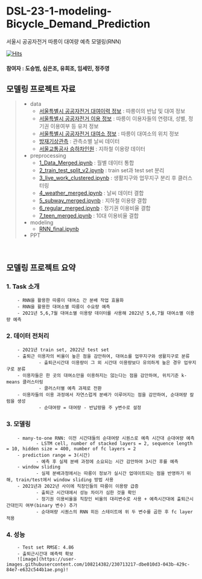 # DSL-23-1-modeling-Bicycle_Demand_Prediction
서울시 공공자전거 따릉이 대여량 예측 모델링(RNN)

[![Hits](https://hits.seeyoufarm.com/api/count/incr/badge.svg?url=https%3A%2F%2Fgithub.com%2FDataScience-Lab-Yonsei%2F9th_EDA%2F1%25E1%2584%258C%25E1%2585%25A9&count_bg=%2379C83D&title_bg=%23555555&icon=&icon_color=%23E7E7E7&title=hits&edge_flat=false)](https://hits.seeyoufarm.com)



#### 참여자 : 도승범, 심은조, 유희조, 임세민, 정주영
## 모델링 프로젝트 자료
> * data
>   * [서울특별시 공공자전거 대여이력 정보](http://data.seoul.go.kr/dataList/OA-15182/F/1/datasetView.do#) : 따릉이의 반납 및 대여 정보
>   * [서울특별시 공공자전거 이용 정보](http://data.seoul.go.kr/dataList/OA-15245/F/1/datasetView.do) : 따릉이 이용자들의 연령대, 성별, 정기권 이용여부 등 유저 정보
>   * [서울특별시 공공자전거 대여소 정보](http://data.seoul.go.kr/dataList/OA-13252/F/1/datasetView.do) : 따릉이 대여소의 위치 정보
>   * [방재기상관측](https://data.kma.go.kr/data/grnd/selectAwsRltmList.do?pgmNo=56) : 관측소별 날씨 데이터
>   * [서울교통공사 승하차인원](https://www.data.go.kr/data/15099330/fileData.do) : 지하철 이용량 데이터
> * preprocessing
>   * [1_Data_Merged.ipynb](https://github.com/SeungbeomDo/DSL-23-1-modeling-Bicycle_Demand_Prediction/blob/main/preprocessing/1_Data_Merged.ipynb) : 월별 데이터 통합
>   * [2_train_test_split_v2.ipynb](https://github.com/SeungbeomDo/DSL-23-1-modeling-Bicycle_Demand_Prediction/blob/main/preprocessing/2_train_test_split_v2.ipynb) : train set과 test set 분리
>   * [3_live_work_clustered.ipynb](https://github.com/SeungbeomDo/DSL-23-1-modeling-Bicycle_Demand_Prediction/blob/main/preprocessing/3_live_work_clustered.ipynb) : 생활지구와 업무지구 분리 후 클러스터링
>   * [4_weather_merged.ipynb](https://github.com/SeungbeomDo/DSL-23-1-modeling-Bicycle_Demand_Prediction/blob/main/preprocessing/4_weather_merged.ipynb) : 날씨 데이터 결합
>   * [5_subway_merged.ipynb](https://github.com/SeungbeomDo/DSL-23-1-modeling-Bicycle_Demand_Prediction/blob/main/preprocessing/5_subway_merged.ipynb) : 지하철 이용량 결합
>   * [6_regular_merged.ipynb](https://github.com/SeungbeomDo/DSL-23-1-modeling-Bicycle_Demand_Prediction/blob/main/preprocessing/6_regular_merged.ipynb) : 정기권 이용비율 결합
>   * [7_teen_merged.ipynb](https://github.com/SeungbeomDo/DSL-23-1-modeling-Bicycle_Demand_Prediction/blob/main/preprocessing/7_teen_merged.ipynb) : 10대 이용비율 결합
> * modeling
>   * [RNN_final.ipynb](https://github.com/SeungbeomDo/DSL-23-1-modeling-Bicycle_Demand_Prediction/blob/main/modeling/RNN_final.ipynb)
> * PPT

<br>


## 모델링 프로젝트 요약

### 1. Task 소개 
        - RNN을 활용한 따릉이 대여소 간 분배 작업 효율화 
        - RNN을 활용한 대여소별 따릉이 수요량 예측
        - 2021년 5,6,7월 대여소별 이용량 데이터를 사용해 2022년 5,6,7월 대여소별 이용량 예측 
   
### 2. 데이터 전처리 <br>
        - 2021년 train set, 2022년 test set 
        - 출퇴근 이용자의 비율이 높은 점을 감안하여, 대여소를 업무지구와 생활지구로 분류 
                - 출퇴근시간대 이용량이 그 외 시간대 이용량보다 유의하게 높은 경우 업무지구로 분류 
        - 이용자들은 한 곳의 대여소만을 이용하지는 않는다는 점을 감안하여, 위치기준 k-means 클러스터링 
                - 클러스터별 예측 과제로 전환 
        - 이용자들의 이용 과정에서 자연스럽게 분배가 이루어지는 점을 감안하여, 순대여량 칼럼을 생성
                - 순대여량 = 대여량 - 반납량을 주 y변수로 설정
 
### 3. 모델링
    
        - many-to-one RNN: 이전 시간대들의 순대여량 시퀀스로 예측 시간대 순대여량 예측
               - LSTM cell, number of stacked layers = 2, sequence length = 10, hidden size = 400, number of fc layers = 2
        - prediction range = 3(시간)
               - 예측 후 실제 분배 과정에 소요되는 시간 감안하여 3시간 후를 예측
        - window sliding
               - 실제 분배과정에서는 따릉이 정보가 실시간 업데이트되는 점을 반영하기 위해, train/test에서 window sliding 방법 사용
        - 2021년과 2022년 사이에 직장인들의 따릉이 이용량 급증
               - 출퇴근 시간대에서 성능 차이가 심한 것을 확인
               - 정기권 이용비율을 직장인 비율의 대리변수로 사용 + 예측시간대에 출퇴근시간대인지 여부(binary 변수) 추가
               - 순대여량 시퀀스의 RNN 히든 스테이트에 위 두 변수를 곱한 후 fc layer 적용
    
### 4. 성능

        - Test set RMSE: 4.86
        - 출퇴근시간대 예측력 확보
        ![image](https://user-images.githubusercontent.com/108214382/230713217-dbe010d3-043b-429c-84e7-e632c544b1ae.png)!

    
<br>

